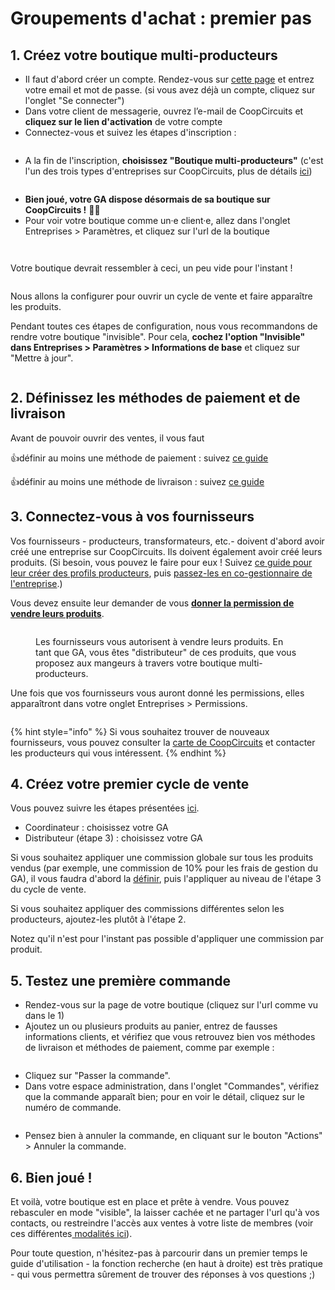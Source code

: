 # Groupements d'achat : premier pas

## 1. Créez votre boutique multi-producteurs

* Il faut d'abord créer un compte. Rendez-vous sur [cette page](https://coopcircuits.fr/register/auth?after\_login=%2Fregister#/signup) et entrez votre email et mot de passe. (si vous avez déjà un compte, cliquez sur l'onglet "Se connecter")
* Dans votre client de messagerie, ouvrez l’e-mail de CoopCircuits et **cliquez sur le lien d'activation** de votre compte
* Connectez-vous et suivez les étapes d'inscription :

<figure><img src="../.gitbook/assets/Screen Shot 2022-09-20 at 10.45.21.png" alt=""><figcaption></figcaption></figure>

* A la fin de l'inscription, **choisissez "Boutique multi-producteurs"** (c'est l'un des trois types d'entreprises sur CoopCircuits, plus de détails [ici](https://guide.openfoodnetwork.org/v/fr/basic-features/enterprise-profile/package-types))

<figure><img src="../.gitbook/assets/Screen Shot 2022-09-20 at 10.47.15.png" alt=""><figcaption></figcaption></figure>

* **Bien joué, votre GA dispose désormais de sa boutique sur CoopCircuits !** 🎉🥂
* Pour voir votre boutique comme un·e client·e, allez dans l'onglet Entreprises > Paramètres, et cliquez sur l'url de la boutique&#x20;



<figure><img src="../.gitbook/assets/Screen Shot 2022-09-20 at 10.50.05.png" alt=""><figcaption></figcaption></figure>

<figure><img src="../.gitbook/assets/Screen Shot 2022-09-20 at 10.50.20.png" alt=""><figcaption></figcaption></figure>

Votre boutique devrait ressembler à ceci, un peu vide pour l'instant !&#x20;

<figure><img src="../.gitbook/assets/Screen Shot 2022-09-20 at 10.55.52.png" alt=""><figcaption></figcaption></figure>

Nous allons la configurer pour ouvrir un cycle de vente et faire apparaître les produits.&#x20;

Pendant toutes ces étapes de configuration, nous vous recommandons de rendre votre boutique "invisible". Pour cela, **cochez l'option "Invisible" dans Entreprises > Paramètres > Informations de base** et cliquez sur "Mettre à jour".

<figure><img src="../.gitbook/assets/Screen Shot 2022-09-20 at 13.08.07.png" alt=""><figcaption></figcaption></figure>



## 2. Définissez les méthodes de paiement et de livraison

Avant de pouvoir ouvrir des ventes, il vous faut&#x20;

:thumbsup:définir au moins une méthode de paiement : suivez [ce guide ](https://guide.openfoodnetwork.org/v/fr/basic-features/shopfront/payment-methods)

:thumbsup:définir au moins une méthode de livraison : suivez [ce guide](https://guide.openfoodnetwork.org/v/fr/basic-features/shopfront/shipping-methods)&#x20;



## 3. Connectez-vous à vos fournisseurs

Vos fournisseurs - producteurs, transformateurs, etc.- doivent d'abord avoir créé une entreprise sur CoopCircuits. Ils doivent également avoir créé leurs produits. (Si besoin, vous pouvez le faire pour eux ! Suivez [ce guide pour leur créer des profils producteurs](https://guide.openfoodnetwork.org/v/fr/quick-start-guides/profile-only-quick-setup-guide), puis [passez-les en co-gestionnaire de l'entreprise](https://guide.openfoodnetwork.org/v/fr/basic-features/enterprise-profile/transfer-ownership).)

Vous devez ensuite leur demander de vous [**donner la permission de vendre leurs produits**](https://guide.openfoodnetwork.org/v/fr/basic-features/enterprise-profile/enterprise-to-enterprise-permissions-e2es#les-differentes-permissions).

<figure><img src="../.gitbook/assets/schéma GA.png" alt=""><figcaption><p>Les fournisseurs vous autorisent à vendre leurs produits. En tant que GA, vous êtes "distributeur" de ces produits, que vous proposez aux mangeurs à travers votre boutique multi-producteurs.</p></figcaption></figure>

Une fois que vos fournisseurs vous auront donné les permissions, elles apparaîtront dans votre onglet Entreprises > Permissions.

<figure><img src="../.gitbook/assets/Screen Shot 2022-09-20 at 12.57.36.png" alt=""><figcaption></figcaption></figure>

{% hint style="info" %}
Si vous souhaitez trouver de nouveaux fournisseurs, vous pouvez consulter la [carte de CoopCircuits](https://coopcircuits.fr/map) et contacter les producteurs qui vous intéressent.
{% endhint %}



## 4. Créez votre premier cycle de vente

Vous pouvez suivre les étapes présentées [ici](https://guide.openfoodnetwork.org/v/fr/basic-features/shopfront/order-cycle/order-cycles-for-hubs).

* Coordinateur : choisissez votre GA
* Distributeur (étape 3) : choisissez votre GA

Si vous souhaitez appliquer une commission globale sur tous les produits vendus (par exemple, une commission de 10% pour les frais de gestion du GA), il vous faudra d'abord la [définir](https://guide.openfoodnetwork.org/v/fr/basic-features/shopfront/enterprise-fees), puis l'appliquer au niveau de l'étape 3 du cycle de vente.&#x20;

Si vous souhaitez appliquer des commissions différentes selon les producteurs, ajoutez-les plutôt à l'étape 2.

Notez qu'il n'est pour l'instant pas possible d'appliquer une commission par produit.



## 5. Testez une première commande

* Rendez-vous sur la page de votre boutique (cliquez sur l'url comme vu dans le 1)
* Ajoutez un ou plusieurs produits au panier, entrez de fausses informations clients, et vérifiez que vous retrouvez bien vos méthodes de livraison et méthodes de paiement, comme par exemple : &#x20;

<figure><img src="../.gitbook/assets/Screen Shot 2022-09-20 at 13.14.51.png" alt=""><figcaption></figcaption></figure>

* Cliquez sur "Passer la commande".&#x20;
* Dans votre espace administration, dans l'onglet "Commandes", vérifiez que la commande apparaît bien; pour en voir le détail, cliquez sur le numéro de commande.

<figure><img src="../.gitbook/assets/Screen Shot 2022-09-20 at 13.16.20.png" alt=""><figcaption></figcaption></figure>

* Pensez bien à annuler la commande, en cliquant sur le bouton "Actions" > Annuler la commande.



## 6. Bien joué !&#x20;

Et voilà, votre boutique est en place et prête à vendre. Vous pouvez rebasculer en mode "visible", la laisser cachée et ne partager l'url qu'à vos contacts, ou restreindre l'accès aux ventes à votre liste de membres (voir ces différentes[ modalités ici](https://guide.openfoodnetwork.org/v/fr/basic-features/shopfront/private-shopfront)).

Pour toute question, n'hésitez-pas à parcourir dans un premier temps le guide d'utilisation - la fonction recherche (en haut à droite) est très pratique - qui vous permettra sûrement de trouver des réponses à vos questions ;)

